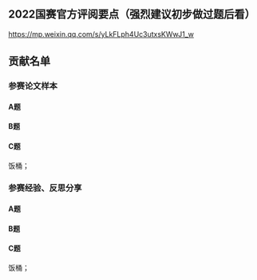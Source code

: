 ## 2022国赛官方评阅要点（强烈建议初步做过题后看）
https://mp.weixin.qq.com/s/yLkFLph4Uc3utxsKWwJ1_w

## 贡献名单
### 参赛论文样本
#### A题

#### B题

#### C题
饭桶；

### 参赛经验、反思分享

#### A题

#### B题

#### C题
饭桶；
